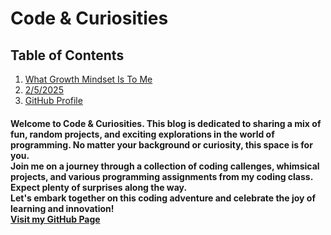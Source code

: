 # **Code & Curiosities**

## Table of Contents
1. [What Growth Mindset Is To Me](growthmindset.md)
2. [2/5/2025](./feb5th2025.md)
3. [GitHub Profile](https://github.com/kadariusclemons)


#### Welcome to Code & Curiosities. This blog is dedicated to sharing a mix of fun, random projects, and exciting explorations in the world of programming. No matter your background or curiosity, this space is for you. <br> Join me on a journey through a collection of coding callenges, whimsical projects, and various programming assignments from my coding class. Expect plenty of surprises along the way. <br> Let's embark together on this coding adventure and celebrate the joy of learning and innovation! <br> [Visit my GitHub Page](https://github.com/kadariusclemons)